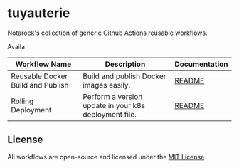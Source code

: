 # tuyauterie
Notarock's collection of generic Github Actions reusable workflows.

Availa

| Workflow Name                     | Description                              | Documentation                                   |
|-----------------------------------|------------------------------------------|------------------------------------------------|
| Reusable Docker Build and Publish | Build and publish Docker images easily. | [README](./docs/ImageAutoRelease.md) |
| Rolling Deployment  | Perform a version update in your k8s deployment file. | [README](./docs/UpdateDeploymentVersion.md) |

## License

All workflows are open-source and licensed under the [MIT License](LICENSE).
